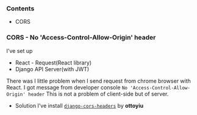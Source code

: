### Contents
- CORS

### CORS - No 'Access-Control-Allow-Origin' header
I've set up
* React - Request(React library)
* Django API Server(with JWT)

There was I little problem when I send request from chrome browser with React.
I got message from developer console ``No 'Access-Control-Allow-Origin' header``
This is not a problem of client-side but of server.

* Solution
I've install [``django-cors-headers``](https://github.com/ottoyiu/django-cors-headers/) by __ottoyiu__
